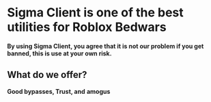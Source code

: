 # Sigma Client is one of the best utilities for Roblox Bedwars

__By using Sigma Client, you agree that it is not our problem if you get banned, this is use at your own risk.__

## What do we offer?

**Good bypasses, Trust, and** __amogus__
